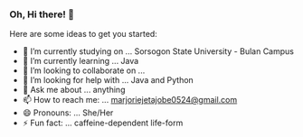 ### Oh, Hi there! 👋

<!--
**Marjorhi/Marjorhi** is a ✨ _special_ ✨ repository because its `README.md` (this file) appears on your GitHub profile.
-->
Here are some ideas to get you started:

- 🔭 I’m currently studying on ... Sorsogon State University - Bulan Campus
- 🌱 I’m currently learning ... Java
- 👯 I’m looking to collaborate on ... 
- 🤔 I’m looking for help with ... Java and Python
- 💬 Ask me about ... anything
- 📫 How to reach me: ... marjoriejetajobe0524@gmail.com
- 😄 Pronouns: ... She/Her
- ⚡ Fun fact: ... caffeine-dependent life-form

